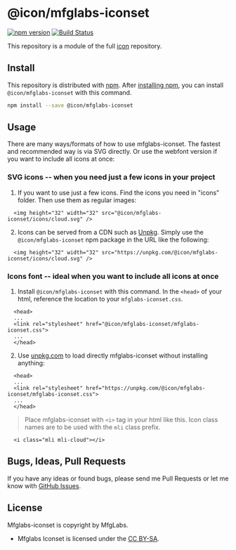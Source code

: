 # @icon/mfglabs-iconset

[![npm version](https://img.shields.io/npm/v/@icon/mfglabs-iconset.svg)](https://www.npmjs.org/package/@icon/mfglabs-iconset)
[![Build Status](https://travis-ci.org/icon/icon.svg?branch=master)](https://travis-ci.org/icon/icon)

This repository is a module of the full [icon][icon] repository.

## Install

This repository is distributed with [npm]. After [installing npm][install-npm], you can install `@icon/mfglabs-iconset` with this command.

```bash
npm install --save @icon/mfglabs-iconset
```

## Usage

There are many ways/formats of how to use mfglabs-iconset. The fastest and recommended way is via SVG directly. Or use the webfont version if you want to include all icons at once:

### SVG icons -- when you need just a few icons in your project

  1. If you want to use just a few icons. Find the icons you need in "icons" folder. Then use them as regular images:

```
  <img height="32" width="32" src="@icon/mfglabs-iconset/icons/cloud.svg" />
```

  2. Icons can be served from a CDN such as [Unpkg][Unpkg]. Simply use the `@icon/mfglabs-iconset` npm package in the URL like the following:

```
  <img height="32" width="32" src="https://unpkg.com/@icon/mfglabs-iconset/icons/cloud.svg" />
```

### Icons font -- ideal when you want to include all icons at once

  1. Install `@icon/mfglabs-iconset` with this command. In the `<head>` of your html, reference the location to your `mfglabs-iconset.css`.

```
  <head>
  ...
  <link rel="stylesheet" href="@icon/mfglabs-iconset/mfglabs-iconset.css">
  ...
  </head>
```

  2. Use [unpkg.com][Unpkg] to load directly mfglabs-iconset without installing anything:

```
  <head>
  ...
  <link rel="stylesheet" href="https://unpkg.com/@icon/mfglabs-iconset/mfglabs-iconset.css">
  ...
  </head>
```

> Place mfglabs-iconset with `<i>` tag in your html like this. Icon class names are to be used with the `mli` class prefix.

```
  <i class="mli mli-cloud"></i>
```


## Bugs, Ideas, Pull Requests

If you have any ideas or found bugs, please send me Pull Requests or let me know with [GitHub Issues][github issues].

## License

Mfglabs-iconset is copyright by MfgLabs.

- Mfglabs Iconset is licensed under the [CC BY-SA][license].

[license]: https://github.com/thecreation/icons/blob/master/modules/mfglabs-iconset/LICENSE
[icon]: https://github.com/thecreation/icons
[npm]: https://www.npmjs.com/
[install-npm]: https://docs.npmjs.com/getting-started/installing-node
[sass]: http://sass-lang.com/
[github issues]: https://github.com/thecreation/icons/issues
[Unpkg]: https://unpkg.com
